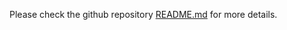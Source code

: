 Please check the github repository [README.md](https://github.com/creativeyann17/cy17-starter-react-app) for more details.
